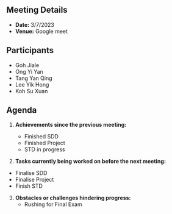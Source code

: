 ## Meeting Details
- **Date:** 3/7/2023
- **Venue:** Google meet

## Participants
- Goh Jiale
- Ong Yi Yan
- Tang Yan Qing
- Lee Yik Hong
- Koh Su Xuan

## Agenda
1. **Achievements since the previous meeting:**
   - Finished SDD
   - Finished Project
   - STD in progress

2. **Tasks currently being worked on before the next meeting:**
 - Finalise SDD
 - Finalise Project
 - Finish STD
3. **Obstacles or challenges hindering progress:**
   - Rushing for Final Exam



